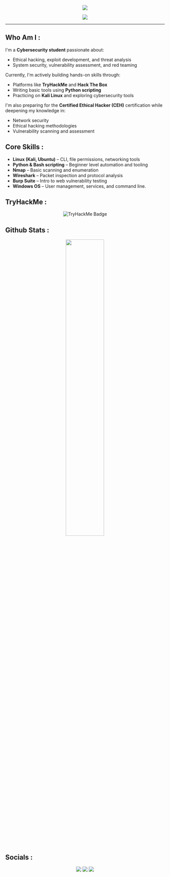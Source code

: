 <!-- Banner -->
<p align="center">
<img src="https://capsule-render.vercel.app/api?type=waving&color=0:0f0c29,50:302b63,100:24243e&height=200&section=header&text=🛡️%20Sarthak%20Mishra%20🛡&fontColor=ffffff&fontSize=40&animation=fadeIn">

<p align="center">
<img src="https://readme-typing-svg.herokuapp.com?font=Fira+Code&duration=3000&pause=1000&center=true&width=435&lines=Cybersecurity;Ethical+Hacking;TryHackMe+%7C+Python+%7C+Linux+;Seeking+Cybersecurity+Opportunities">
</p>

---

## Who Am I :

I'm a **Cybersecurity student** passionate about:

- Ethical hacking, exploit development, and threat analysis  
- System security, vulnerability assessment, and red teaming  

Currently, I'm actively building hands-on skills through:

- Platforms like **TryHackMe** and **Hack The Box**  
- Writing basic tools using **Python scripting**  
- Practicing on **Kali Linux** and exploring cybersecurity tools  

I'm also preparing for the **Certified Ethical Hacker (CEH)** certification while deepening my knowledge in:

- Network security  
- Ethical hacking methodologies  
- Vulnerability scanning and assessment

## Core Skills :
- **Linux (Kali, Ubuntu)** – CLI, file permissions, networking tools  
- **Python & Bash scripting** – Beginner level automation and tooling  
- **Nmap** – Basic scanning and enumeration  
- **Wireshark** – Packet inspection and protocol analysis  
- **Burp Suite** – Intro to web vulnerability testing  
- **Windows OS** – User management, services, and command line.

## TryHackMe :

<p align="center">
  <img src="https://tryhackme-badges.s3.amazonaws.com/Shaivarth.png?timestamp=20251101012040" alt="TryHackMe Badge" />
</p>

## Github Stats :
<p align="center"> <img src="https://github-readme-stats.vercel.app/api?username=Shaivarth&show_icons=true&theme=radical" width="49%" /> </p>

## Socials :
<p align="center"> <a href="https://www.linkedin.com/in/shaivarth/"><img src="https://img.shields.io/badge/LinkedIn-%230077B5.svg?style=for-the-badge&logo=linkedin&logoColor=white" /></a> <a href="mailto:sarthakatwork08@gmail.com"><img src="https://img.shields.io/badge/Gmail-D14836?style=for-the-badge&logo=gmail&logoColor=white" /></a> <a href="https://tryhackme.com/p/Shaivarth"><img src="https://img.shields.io/badge/TryHackMe-red?style=for-the-badge&logo=tryhackme&logoColor=white" /></a> </p>
